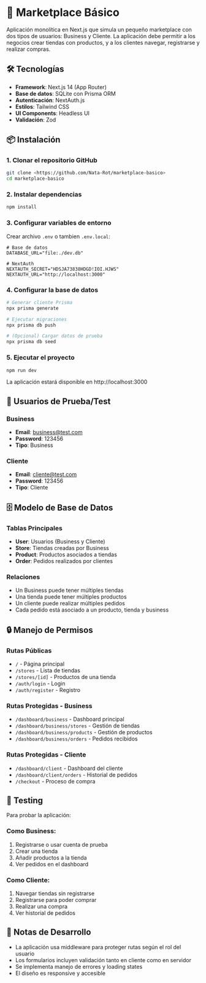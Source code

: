 # 🛒 Marketplace Básico

Aplicación monolítica en Next.js que simula un pequeño marketplace con dos
tipos de usuarios: Business y Cliente.
La aplicación debe permitir a los negocios crear tiendas con productos, y a los clientes
navegar, registrarse y realizar compras.

## 🛠️ Tecnologías

- **Framework**: Next.js 14 (App Router)
- **Base de datos**: SQLite con Prisma ORM
- **Autenticación**: NextAuth.js
- **Estilos**: Tailwind CSS
- **UI Components**: Headless UI
- **Validación**: Zod

## 📦 Instalación

### 1. Clonar el repositorio GitHub

```bash
git clone <https://github.com/Nata-Rot/marketplace-basico>
cd marketplace-basico
```

### 2. Instalar dependencias

```bash
npm install
```

### 3. Configurar variables de entorno

Crear archivo `.env` o tambien `.env.local`:

```env
# Base de datos
DATABASE_URL="file:./dev.db"

# NextAuth
NEXTAUTH_SECRET="HDSJA73838HDGD!IOI.HJWS"
NEXTAUTH_URL="http://localhost:3000"
```

### 4. Configurar la base de datos

```bash
# Generar cliente Prisma
npx prisma generate

# Ejecutar migraciones
npx prisma db push

# (Opcional) Cargar datos de prueba
npx prisma db seed
```

### 5. Ejecutar el proyecto

```bash
npm run dev
```

La aplicación estará disponible en http://localhost:3000

## 👤 Usuarios de Prueba/Test

### Business
- **Email**: business@test.com
- **Password**: 123456
- **Tipo**: Business

### Cliente
- **Email**: cliente@test.com  
- **Password**: 123456
- **Tipo**: Cliente


## 🗄️ Modelo de Base de Datos

### Tablas Principales

- **User**: Usuarios (Business y Cliente)
- **Store**: Tiendas creadas por Business
- **Product**: Productos asociados a tiendas
- **Order**: Pedidos realizados por clientes

### Relaciones

- Un Business puede tener múltiples tiendas
- Una tienda puede tener múltiples productos
- Un cliente puede realizar múltiples pedidos
- Cada pedido está asociado a un producto, tienda y business

## 🔒 Manejo de Permisos

### Rutas Públicas
- `/` - Página principal
- `/stores` - Lista de tiendas
- `/stores/[id]` - Productos de una tienda
- `/auth/login` - Login
- `/auth/register` - Registro

### Rutas Protegidas - Business
- `/dashboard/business` - Dashboard principal
- `/dashboard/business/stores` - Gestión de tiendas
- `/dashboard/business/products` - Gestión de productos
- `/dashboard/business/orders` - Pedidos recibidos

### Rutas Protegidas - Cliente
- `/dashboard/client` - Dashboard del cliente
- `/dashboard/client/orders` - Historial de pedidos
- `/checkout` - Proceso de compra

## 🧪 Testing

Para probar la aplicación:

### Como Business:
1. Registrarse o usar cuenta de prueba
2. Crear una tienda
3. Añadir productos a la tienda
4. Ver pedidos en el dashboard

### Como Cliente:
1. Navegar tiendas sin registrarse
2. Registrarse para poder comprar
3. Realizar una compra
4. Ver historial de pedidos


## 📝 Notas de Desarrollo

- La aplicación usa middleware para proteger rutas según el rol del usuario
- Los formularios incluyen validación tanto en cliente como en servidor
- Se implementa manejo de errores y loading states
- El diseño es responsive y accesible

